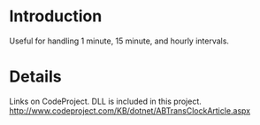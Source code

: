 # Introduction #

Useful for handling 1 minute, 15 minute, and hourly intervals.


# Details #

Links on CodeProject.  DLL is included in this project.
http://www.codeproject.com/KB/dotnet/ABTransClockArticle.aspx